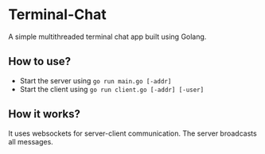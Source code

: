 # Terminal-Chat

A simple multithreaded terminal chat app built using Golang.

## How to use?

- Start the server using `go run main.go [-addr]`
- Start the client using `go run client.go [-addr] [-user]`

## How it works?

It uses websockets for server-client communication. The server broadcasts all messages.
